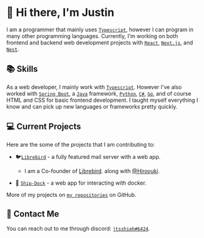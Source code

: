 # 👋 Hi there, I'm Justin

I am a programmer that mainly uses [`Typescript`](https://www.typescriptlang.org/), however I can program in many other programming languages. Currently, I'm working on both frontend and backend web development projects with [`React`](https://reactjs.org/), [`Next.js`](https://nextjs.org/), and [`Nest`](https://nestjs.com/).

## 📚 Skills

As a web developer, I mainly work with [`Typescript`](https://www.typescriptlang.org/). However I've also worked with [`Spring Boot`](https://spring.io/projects/spring-boot), a [`Java`](https://www.java.com/en/) framework, [`Python`](https://www.python.org/), [`C#`](https://docs.microsoft.com/en-us/dotnet/csharp/), [`Go`](https://golang.org/), and of course HTML and CSS for basic frontend development. I taught myself everything I know and can pick up new languages or frameworks pretty quickly. 

## 💻 Current Projects

Here are the some of the projects that I am contributing to:

* 🐦[`Librebird`](https://gitlab.com/rubellite/librebird) - a fully featured mail server with a web app.
  * I am a Co-founder of [Librebird](https://librebird.xyz). along with [@Hiroyuki](https://github.com/WeebHiroyuki).

* 🚢 [`Ship-Dock`](https://github.com/jtsshieh/ship-dock) - a web app for interacting with docker.

More of my projects on [`my repositories`](https://github.com/jtsshieh?tab=repositories) on GitHub.  

## 📖 Contact Me

You can reach out to me through discord: [`jtsshieh#6424`](https://discord.com/users/236279900728721409).
